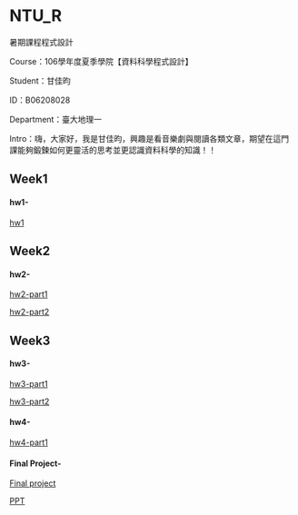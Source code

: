 # NTU_R
暑期課程程式設計

Course：106學年度夏季學院【資料科學程式設計】

Student：甘佳昀

ID：B06208028

Department：臺大地理一

Intro：嗨，大家好，我是甘佳昀，興趣是看音樂劇與閱讀各類文章，期望在這門課能夠鍛鍊如何更靈活的思考並更認識資料科學的知識！！

## Week1

#### hw1- 
[hw1](https://clairekan.github.io/NTU_R/week1/homework1.html)



## Week2

#### hw2- 
[hw2-part1](https://clairekan.github.io/NTU_R/week2/task1.html)

[hw2-part2](https://clairekan.github.io/NTU_R/week2/Task2%20(2).html)


## Week3

#### hw3-
[hw3-part1](https://clairekan.github.io/NTU_R/week3/hw1.html)

[hw3-part2](https://clairekan.github.io/NTU_R/week3/hw2.html)

#### hw4-
[hw4-part1](https://clairekan.github.io/NTU_R/week4/hw1.html)

#### Final Project-
[Final project](https://bourbon0212.shinyapps.io/Youbike/)

[PPT](https://github.com/clairekan/NTU_R/blob/master/Final/%E6%9A%91%E5%81%87%E5%A0%B1%E5%91%8Appt%20(3).pptx)

